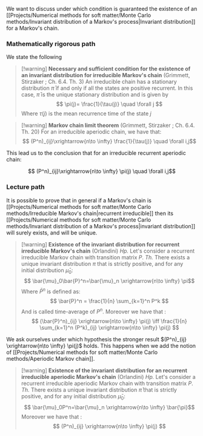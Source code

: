 We want to discuss under which condition is guaranteed the existence of an [[Projects/Numerical methods for soft matter/Monte Carlo methods/Invariant distribution of a Markov's process|Invariant distribution]] for a Markov's chain.
### Mathematically rigorous path

We state the following 

>[!warning] **Necessary and sufficient condition for the existence of an invariant distribution for irreducible Markov's chain** (Grimmett, Stirzaker ; Ch. 6.4. Th. 3)
> An irreducible chain has a stationary distribution $\bar{\pi}$ if and only if all the states
are positive recurrent. 
In this case, $\bar{\pi}$ is the unique stationary distribution and is given by
 $$ \pi(j)= \frac{1}{\tau(j)} \quad \forall j $$ 
> Where $\tau(j)$ is the mean recurrence time of the state $j$

> [!warning] **Markov chain limit theorem** (Grimmett, Stirzaker ; Ch. 6.4. Th. 20)
> For an irreducible aperiodic chain, we have that:
> $$ (P^n)_{ij}\xrightarrow{n\to \infty} \frac{1}{\tau(j)} \quad \forall i,j$$
> 

This lead us to the conclusion that for an irreducible recurrent aperiodic chain:

$$ (P^n)_{ij}\xrightarrow{n\to \infty} \pi(j) \quad \forall i,j$$
### Lecture path

It is possible to prove that in general if a Markov's chain is [[Projects/Numerical methods for soft matter/Monte Carlo methods/Irreducible Markov's chain|recurrent irreducible]] then its [[Projects/Numerical methods for soft matter/Monte Carlo methods/Invariant distribution of a Markov's process|invariant distribution]]
will surely exists, and will be unique.

>[!warning] **Existence of the invariant distribution for recurrent irreducible Markov's chain** (Orlandini)
> *Hp.* Let's consider a recurrent irreducible Markov chain with transition matrix $P$.
> *Th.* There exists a unique invariant distribution $\pi$ that is strictly positive, and for any initial distribution $\bar{\mu}_0$:
> $$ \bar{\mu}_0\bar{P}^n=\bar{\mu}_n \xrightarrow{n\to \infty} \pi$$
> Where $\bar{P}^n$ is defined as:
> $$ \bar{P}^n = \frac{1}{n} \sum_{k=1}^n P^k $$
> And is called time-average of $P^n$.
> Moreover we have that :
> $$ (\bar{P}^n)_{ij} \xrightarrow{n\to \infty} \pi(j) \iff \frac{1}{n} \sum_{k=1}^n (P^k)_{ij} \xrightarrow{n\to \infty} \pi(j) $$

We ask ourselves under which hypothesis the stronger result $(P^n)_{ij} \xrightarrow{n\to \infty} \pi(j)$ holds.
This happens when we add the notion of [[Projects/Numerical methods for soft matter/Monte Carlo methods/Aperiodic Markov chain]].

>[!warning] **Existence of the invariant distribution for an recurrent irreducible aperiodic Markov's chain** (Orlandini)
> *Hp.* Let's consider a recurrent irreducible aperiodic Markov chain with transition matrix $P$.
> *Th.* There exists a unique invariant distribution $\bar{\pi}$ that is strictly positive, and for any initial distribution $\bar{\mu}_0$:
> $$ \bar{\mu}_0P^n=\bar{\mu}_n \xrightarrow{n\to \infty} \bar{\pi}$$
> Moreover we have that :
> $$ (P^n)_{ij} \xrightarrow{n\to \infty} \pi(j) $$
